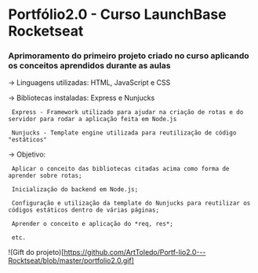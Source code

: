 # Portfólio2.0 - Curso LaunchBase Rocketseat
### Aprimoramento do primeiro projeto criado no curso aplicando os conceitos aprendidos durante as aulas

-> Linguagens utilizadas: HTML, JavaScript e CSS

-> Bibliotecas instaladas: Express e Nunjucks

     Express - Framework utilizado para ajudar na criação de rotas e do servidor para rodar a aplicação feita em Node.js

     Nunjucks - Template engine utilizada para reutilização de código "estáticos"

-> Objetivo: 

     Aplicar o conceito das bibliotecas citadas acima como forma de aprender sobre rotas;
  
     Inicialização do backend em Node.js;
  
     Configuração e utilização da template do Nunjucks para reutilizar os códigos estáticos dentro de várias páginas;
  
     Aprender o conceito e aplicação do *req, res*;
  
     etc.

!(Gift do projeto)[https://github.com/ArtToledo/Portf-lio2.0---Rocktseat/blob/master/portfolio2.0.gif]
